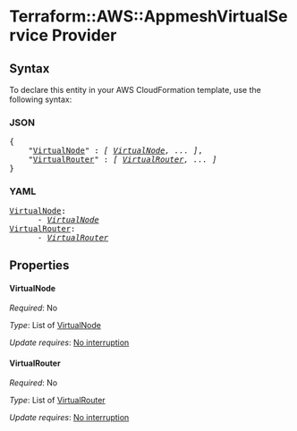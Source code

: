 # Terraform::AWS::AppmeshVirtualService Provider

## Syntax

To declare this entity in your AWS CloudFormation template, use the following syntax:

### JSON

<pre>
{
    "<a href="#virtualnode" title="VirtualNode">VirtualNode</a>" : <i>[ <a href="provider-virtualnode.md">VirtualNode</a>, ... ]</i>,
    "<a href="#virtualrouter" title="VirtualRouter">VirtualRouter</a>" : <i>[ <a href="provider-virtualrouter.md">VirtualRouter</a>, ... ]</i>
}
</pre>

### YAML

<pre>
<a href="#virtualnode" title="VirtualNode">VirtualNode</a>: <i>
      - <a href="provider-virtualnode.md">VirtualNode</a></i>
<a href="#virtualrouter" title="VirtualRouter">VirtualRouter</a>: <i>
      - <a href="provider-virtualrouter.md">VirtualRouter</a></i>
</pre>

## Properties

#### VirtualNode

_Required_: No

_Type_: List of <a href="provider-virtualnode.md">VirtualNode</a>

_Update requires_: [No interruption](https://docs.aws.amazon.com/AWSCloudFormation/latest/UserGuide/using-cfn-updating-stacks-update-behaviors.html#update-no-interrupt)

#### VirtualRouter

_Required_: No

_Type_: List of <a href="provider-virtualrouter.md">VirtualRouter</a>

_Update requires_: [No interruption](https://docs.aws.amazon.com/AWSCloudFormation/latest/UserGuide/using-cfn-updating-stacks-update-behaviors.html#update-no-interrupt)

